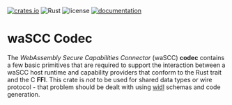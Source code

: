 [![crates.io](https://img.shields.io/crates/v/wascc-codec.svg)](https://crates.io/crates/wascc-codec)
![Rust](https://github.com/wascc/wascc-codec/workflows/Rust/badge.svg)
![license](https://img.shields.io/crates/l/wascc-codec.svg)
[![documentation](https://docs.rs/wascc-codec/badge.svg)](https://docs.rs/wascc-codec)

# waSCC Codec

The _WebAssembly Secure Capabilities Connector_ (waSCC) **codec** contains a few basic primitives that are
required to support the interaction between a waSCC host runtime and capability providers that conform
to the Rust trait and the C **FFI**. This crate is _not_ to be used for shared data types or wire
protocol - that problem should be dealt with using [widl](https://github.com/wapc) schemas and code generation.

